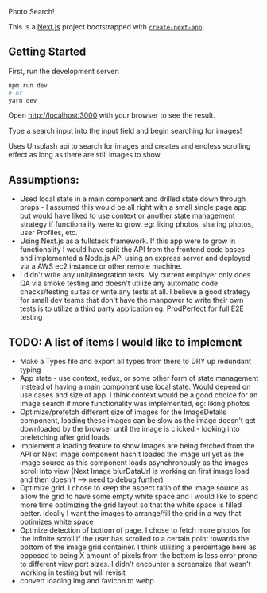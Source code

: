 Photo Search!

This is a [Next.js](https://nextjs.org/) project bootstrapped with [`create-next-app`](https://github.com/vercel/next.js/tree/canary/packages/create-next-app).

## Getting Started

First, run the development server:

```bash
npm run dev
# or
yarn dev
```

Open [http://localhost:3000](http://localhost:3000) with your browser to see the result.

Type a search input into the input field and begin searching for images!

Uses Unsplash api to search for images and creates and endless scrolling effect as long as there are still images to show

## Assumptions:

- Used local state in a main component and drilled state down through props - I assumed this would be all right with a small single page app but would have liked to use context or another state management strategy if functionality were to grow. eg: liking photos, sharing photos, user Profiles, etc.
- Using Next.js as a fullstack framework. If this app were to grow in functionality I would have split the API from the frontend code bases and implemented a Node.js API using an express server and deployed via a AWS ec2 instance or other remote machine.
- I didn't write any unit/integration tests. My current employer only does QA via smoke testing and doesn't utilize any automatic code checks/testing suites or write any tests at all. I believe a good strategy for small dev teams that don't have the manpower to write their own tests is to utilize a third party application eg: ProdPerfect for full E2E testing

## TODO: A list of items I would like to implement

- Make a Types file and export all types from there to DRY up redundant typing
- App state - use context, redux, or some other form of state management instead of having a main component use local state. Would depend on use cases and size of app. I think context would be a good choice for an image search if more functionality was implemented, eg: liking photos
- Optimize/prefetch different size of images for the ImageDetails component, loading these images can be slow as the image doesn't get downloaded by the browser until the image is clicked - looking into prefetching after grid loads
- Implement a loading feature to show images are being fetched from the API or Next Image component hasn't loaded the image url yet as the image source as this component loads asynchronously as the images scroll into view (Next Image blurDataUrl is working on first image load and then doesn't --> need to debug further)
- Optimize grid. I chose to keep the aspect ratio of the image source as allow the grid to have some empty white space and I would like to spend more time optimizing the grid layout so that the white space is filled better. Ideally I want the images to arrange/fill the grid in a way that optimizes white space
- Optmize detection of bottom of page. I chose to fetch more photos for the infinite scroll if the user has scrolled to a certain point towards the bottom of the image grid container. I think utilizing a percentage here as opposed to being X amount of pixels from the bottom is less error prone to different view port sizes. I didn't encounter a screensize that wasn't working in testing but will revisit
- convert loading img and favicon to webp
